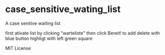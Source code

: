 # case_sensitive_wating_list
A case senitive waiting list

first ativate list by clicking "warteliste"
then click Bereit! to add
delete with blue button
highligt with left green square

MIT License
